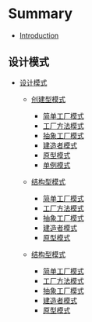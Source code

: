 # Summary

* [Introduction](README.md)

## 设计模式

* [设计模式]()

  * [创建型模式]()
      * [简单工厂模式]()  
      * [工厂方法模式]()  
      * [抽象工厂模式](Design-Patterns/src/main/java/createdmodel/abstractfactorymode/README.MD)  
      * [建造者模式](Design-Patterns/src/main/java/createdmodel/bulidermode/README.MD)    
      * [原型模式](Design-Patterns/src/main/java/createdmodel/prototypemode/README.md)  
      * [单例模式](Design-Patterns/src/main/java/createdmodel/singletonmode/README.md)  
      
  * [结构型模式](Design-Patterns/src/main/java/structuredmodel/README.md)
      * [简单工厂模式]()  
      * [工厂方法模式]()  
      * [抽象工厂模式]()  
      * [建造者模式]()    
      * [原型模式]()  
      
  * [结构型模式]()
      * [简单工厂模式]()  
      * [工厂方法模式]()  
      * [抽象工厂模式](Design-Patterns/src/main/java/behavioralmodel/abstractfactorymode/README.MD)  
      * [建造者模式](Design-Patterns/src/main/java/behavioralmodel/bulidermode/README.MD)    
      * [原型模式](Design-Patterns/src/main/java/behavioralmodel/prototypemode/README.md)  
      
